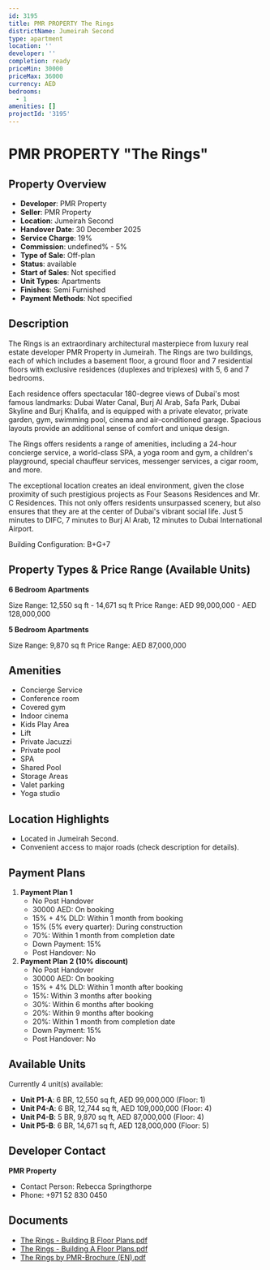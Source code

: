 ```yaml
---
id: 3195
title: PMR PROPERTY The Rings
districtName: Jumeirah Second
type: apartment
location: ''
developer: ''
completion: ready
priceMin: 30000
priceMax: 36000
currency: AED
bedrooms:
  - 1
amenities: []
projectId: '3195'
---
```


# PMR PROPERTY "The Rings"

## Property Overview
- **Developer**: PMR Property
- **Seller**: PMR Property
- **Location**: Jumeirah Second
- **Handover Date**: 30 December 2025
- **Service Charge**: 19%
- **Commission**: undefined% - 5%
- **Type of Sale**: Off-plan
- **Status**: available
- **Start of Sales**: Not specified
- **Unit Types**: Apartments
- **Finishes**: Semi Furnished
- **Payment Methods**: Not specified

## Description
The Rings is an extraordinary architectural masterpiece from luxury real estate developer PMR Property in Jumeirah. The Rings are two buildings, each of which includes a basement floor, a ground floor and 7 residential floors with exclusive residences (duplexes and triplexes) with 5, 6 and 7 bedrooms. 

Each residence offers spectacular 180-degree views of Dubai's most famous landmarks: Dubai Water Canal, Burj Al Arab, Safa Park, Dubai Skyline and Burj Khalifa, and is equipped with a private elevator, private garden, gym, swimming pool, cinema and air-conditioned garage. Spacious layouts provide an additional sense of comfort and unique design. 

The Rings offers residents a range of amenities, including a 24-hour concierge service, a world-class SPA, a yoga room and gym, a children's playground, special chauffeur services, messenger services, a cigar room, and more. 

The exceptional location creates an ideal environment, given the close proximity of such prestigious projects as Four Seasons Residences and Mr. C Residences. This not only offers residents unsurpassed scenery, but also ensures that they are at the center of Dubai's vibrant social life. Just 5 minutes to DIFC, 7 minutes to Burj Al Arab, 12 minutes to Dubai International Airport.

Building Configuration: B+G+7

## Property Types & Price Range (Available Units)
**6 Bedroom Apartments**

Size Range: 12,550 sq ft - 14,671 sq ft
Price Range: AED 99,000,000 - AED 128,000,000

**5 Bedroom Apartments**

Size Range: 9,870 sq ft
Price Range: AED 87,000,000

## Amenities
- Concierge Service
- Conference room
- Covered gym
- Indoor cinema
- Kids Play Area
- Lift
- Private Jacuzzi
- Private pool
- SPA
- Shared Pool
- Storage Areas
- Valet parking
- Yoga studio

## Location Highlights
- Located in Jumeirah Second.
- Convenient access to major roads (check description for details).

## Payment Plans
1. **Payment Plan 1**
   - No Post Handover
   - 30000 AED: On booking
   - 15% + 4% DLD: Within 1 month from booking
   - 15% (5% every quarter): During construction
   - 70%: Within 1 month from completion date
   - Down Payment: 15%
   - Post Handover: No
2. **Payment Plan 2 (10% discount)**
   - No Post Handover
   - 30000 AED: On booking
   - 15% + 4% DLD: Within 1 month after booking
   - 15%: Within 3 months after booking
   - 30%: Within 6 months after booking
   - 20%: Within 9 months after booking
   - 20%: Within 1 month from completion date
   - Down Payment: 15%
   - Post Handover: No

## Available Units
Currently 4 unit(s) available:
- **Unit P1-A**: 6 BR, 12,550 sq ft, AED 99,000,000 (Floor: 1)
- **Unit P4-A**: 6 BR, 12,744 sq ft, AED 109,000,000 (Floor: 4)
- **Unit P4-B**: 5 BR, 9,870 sq ft, AED 87,000,000 (Floor: 4)
- **Unit P5-B**: 6 BR, 14,671 sq ft, AED 128,000,000 (Floor: 5)

## Developer Contact
**PMR Property**
- Contact Person: Rebecca Springthorpe
- Phone: +971 52 830 0450

## Documents
- [The Rings - Building B Floor Plans.pdf](https://cdn.geniemap.net/2024/09/27/FBhevDjZM6kR7ecfRcptWipUo9EAeIWkFvgf3ZVA.pdf)
- [The Rings - Building A Floor Plans.pdf](https://cdn.geniemap.net/2024/09/27/wc3CejwSuNxQ5qD8NgRtVu5WsKb0dlfuRH8lXRsK.pdf)
- [The Rings by PMR-Brochure (EN).pdf](https://cdn.geniemap.net/2024/09/27/7O33zRFlC16D1yNElXuEdGzkl61FNo3fK1wVluwC.pdf)
